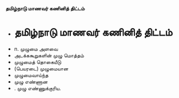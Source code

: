 **தமிழ்நாடு மாணவர் கணினித் திட்டம்**
- # தமிழ்நாடு மாணவர் கணினித் திட்டம்
- n. முழுமை அளவை
- அடக்ககூறுகளின் முழு மொத்தம்
- முழுமைத் தொகையீடு
- (பெயரடை) முழுமையான
- முழுமைவாய்ந்த
- முழு எண்ணான
- . முழு எண்ணுக்குரிய.

